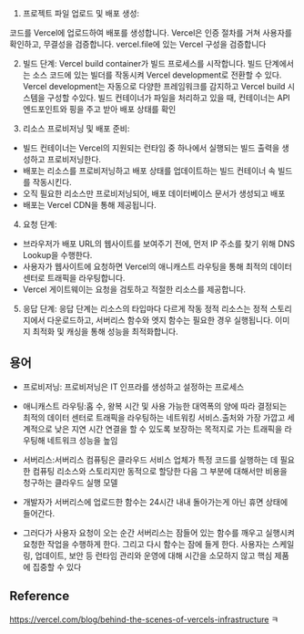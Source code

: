 1. 프로젝트 파일 업로드 및 배포 생성:

코드를 Vercel에 업로드하여 배포를 생성합니다.
Vercel은 인증 절차를 거쳐 사용자를 확인하고, 무결성을 검증합니다.
vercel.file에 있는 Vercel 구성을 검증합니다

2. 빌드 단계:
   Vercel build container가 빌드 프로세스를 시작합니다.
   빌드 단계에서는 소스 코드에 있는 빌더를 작동시켜 Vercel development로 전환할 수 있다.
   Vercel development는 자동으로 다양한 프레임워크를 감지하고 Vercel build 시스템을 구성할 수있다.
   빌드 컨테이너가 파일을 처리하고 있을 때, 컨테이너는 API 엔드포인트와 핑을 주고 받아 배포 상태를 확인

3. 리소스 프로비저닝 및 배포 준비:

- 빌드 컨테이너는 Vercel의 지원되는 런타임 중 하나에서 실행되는 빌드 출력을 생성하고 프로비저닝한다.
- 배포는 리소스를 프로비저닝하고 배포 상태를 업데이트하는 빌드 컨테이너 속 빌드를 작동시킨다.
- 오직 필요한 리소스만 프로비저닝되어, 배포 데이터베이스 문서가 생성되고 배포
- 배포는 Vercel CDN을 통해 제공됩니다.

4.  요청 단계:

- 브라우저가 배포 URL의 웹사이트를 보여주기 전에, 먼저 IP 주소를 찾기 위해 DNS Lookup을 수행한다.
- 사용자가 웹사이트에 요청하면 Vercel의 애니캐스트 라우팅을 통해 최적의 데이터 센터로 트래픽을 라우팅합니다.
- Vercel 게이트웨이는 요청을 검토하고 적절한 리소스를 제공합니다.

5.  응답 단계:
    응답 단계는 리소스의 타입마다 다르게 작동
    정적 리소스는 정적 스토리지에서 다운로드하고, 서버리스 함수와 엣지 함수는 필요한 경우 실행됩니다.
    이미지 최적화 및 캐싱을 통해 성능을 최적화합니다.

## 용어

- 프로비저닝: 프로비저닝은 IT 인프라를 생성하고 설정하는 프로세스
- 애니캐스트 라우팅:홉 수, 왕복 시간 및 사용 가능한 대역폭의 양에 따라 결정되는 최적의 데이터 센터로 트래픽을 라우팅하는 네트워킹 서비스.출처와 가장 가깝고 세계적으로 낮은 지연 시간 연결을 할 수 있도록 보장하는 목적지로 가는 트래픽을 라우팅해 네트워크 성능을 높임

- 서버리스:서버리스 컴퓨팅은 클라우드 서비스 업체가 특정 코드를 실행하는 데 필요한 컴퓨팅 리소스와 스토리지만 동적으로 할당한 다음 그 부분에 대해서만 비용을 청구하는 클라우드 실행 모델
- 개발자가 서버리스에 업로드한 함수는 24시간 내내 돌아가는게 아닌 휴면 상태에 들어간다.
- 그러다가 사용자 요청이 오는 순간 서버리스는 잠들어 있는 함수를 깨우고 실행시켜 요청한 작업을 수행하게 한다. 그리고 다시 함수는 잠에 들게 한다.
  사용자는 스케일링, 업데이트, 보안 등 런타임 관리와 운영에 대해 시간을 소모하지 않고 핵심 제품에 집중할 수 있다

## Reference

https://vercel.com/blog/behind-the-scenes-of-vercels-infrastructure
ㅋ
